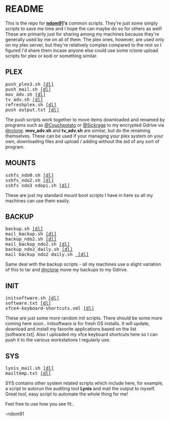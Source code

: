 # README

This is the repo for [**ndom91**](https://iamnico.xyz)**'s** common scripts. They're just some simply scripts to save me time and I hope the can maybe do so for others as well!
These are primarily just for sharing among my machines because they're generally used by me on all of them.
The plex ones, however, are used only on my plex server, but they're relatively complex compared to the rest so I figured I'd share them incase anyone else could use some rclone upload scripts for plex or kodi or something similar.


## PLEX
<pre>
<span>push_plex3.sh <a href="https://github.com/ndom91/scripts/blob/master/plex/push_plex3.sh">[dl]</a></span>
<span>push_mail.sh <a href="https://github.com/ndom91/scripts/blob/master/plex/push_mail.sh">[dl]</a></span>
<span>mov_adv.sh <a href="https://github.com/ndom91/scripts/blob/master/plex/mov_adv.sh">[dl]</a></span>
<span>tv_adv.sh <a href="https://github.com/ndom91/scripts/blob/master/plex/tv_adv.sh">[dl]</a></span>
<span>refreshplex.sh <a href="https://github.com/ndom91/scripts/blob/master/mounplexts/refreshplex.sh">[dl]</a></span>
<span>push_output.txt <a href="https://github.com/ndom91/scripts/blob/master/plex/push_output.txt">[dl]</a></span>
</pre>

The push scripts work together to move items downloaded and renamed by programs such as [@Couchpotato](https://github.com/CouchPotato/CouchPotatoServer) or [@Sickrage](https://github.com/SickRage/SickRage) to my encrypted Gdrive via [@rclone](https://github.com/ncw/rclone). 
**mov_adv.sh** and **tv_adv.sh** are similar, but do the renaming themselves. These can be used if your managing your plex
system on your own, downloading files and upload / adding without the aid of any sort of program.

## MOUNTS

<pre>
<span>sshfs_ndo0.sh <a href="https://github.com/ndom91/scripts/blob/master/mounts/sshfs_ndo0.sh">[dl]</a></span>
<span>sshfs_ndo2.sh <a href="https://github.com/ndom91/scripts/blob/master/mounts/sshfs_ndo2.sh">[dl]</a></span>
<span>sshfs_ndo3_ndopi.sh <a href="https://github.com/ndom91/scripts/blob/master/mounts/sshfs_ndo3_ndopi.sh">[dl]</a></span>
</pre>

These are just my standard mount boot scripts I have in here so all my machines can use them easily. 

## BACKUP

<pre>
<span>backup.sh <a href="https://github.com/ndom91/scripts/blob/master/backup/backup.sh">[dl]</a></span>
<span>mail_backup.sh <a href="https://github.com/ndom91/scripts/blob/master/backup/mail_backup.sh">[dl]</a></span>
<span>backup_ndo2.sh <a href="https://github.com/ndom91/scripts/blob/master/backup/backup_ndo2.sh">[dl]</a></span>
<span>mail_backup_ndo2.sh <a href="https://github.com/ndom91/scripts/blob/master/backup/mail_backup_ndo2.sh">[dl]</a></span>
<span>backup_ndo2_daily.sh <a href="https://github.com/ndom91/scripts/blob/master/backup/backup_ndo2_daily.sh">[dl]</a></span>
<span>mail_backup_ndo2_daily.sh <a href="https://github.com/ndom91/scripts/blob/master/backup/mail_backup_ndo2_daily.sh"> [dl]</a></span>
</pre>


Same deal with the backup scripts - all my machines use a slight variation of this to tar and [@rclone](https://github.com/ncw/rclone) move my backups to my Gdrive.

## INIT

<pre>
<span>initsoftware.sh <a href="https://github.com/ndom91/scripts/blob/master/init/initsoftware.sh">[dl]</a></span>
<span>software.txt <a href="https://github.com/ndom91/scripts/blob/master/init/software.txt">[dl]</a></span>
<span>xfce4-keyboard-shortcuts.xml <a href="https://github.com/ndom91/scripts/blob/master/init/xfce4-keyboard-shortcuts.xml">[dl]</a></span>
</pre>

These are just some more random init scripts. There should be some more coming here soon..
initsoftware is for fresh OS installs. It will update, download and install my favorite applications based on the list [software.txt]. Also I uploaded my xfce keyboard shortcuts here so I can push it to the various workstations I regularly use.

## SYS

<pre>
<span>lynis_mail.sh <a href="https://github.com/ndom91/scripts/blob/master/init/initsoftware.sh">[dl]</a></span>
<span>mailtemp.txt <a href="https://github.com/ndom91/scripts/blob/master/init/software.txt">[dl]</a></span>
</pre>

SYS contains other system related scripts which include here, for example, a script to autorun the auditing tool **Lynis** and mail the output to myself. Great tool, easy script to automate the whole thing for me!

Feel free to use how you see fit..

-ndom91
